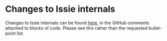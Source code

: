 # Changes to Issie internals

Changes to Issie internals can be found [here](https://github.com/Jpnock/hlp23-team3/pull/24/files), in the GitHub comments attached to blocks of code. Please see this rather than the requested bullet-point list.
